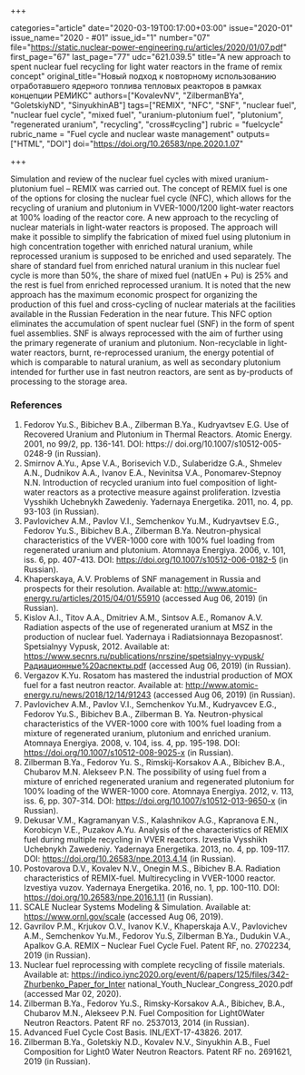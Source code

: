 +++

categories="article"
date="2020-03-19T00:17:00+03:00"
issue="2020-01"
issue_name="2020 - #01"
issue_id="1"
number="07"
file="https://static.nuclear-power-engineering.ru/articles/2020/01/07.pdf"
first_page="67"
last_page="77"
udc="621.039.5"
title="A new approach to spent nuclear fuel recycling for light water reactors in the frame of remix concept"
original_title="Новый подход к повторному использованию отработавшего ядерного топлива тепловых реакторов в рамках концепции РЕМИКС"
authors=["KovalevNV", "ZilbermanBYa", "GoletskiyND", "SinyukhinAB"]
tags=["REMIX", "NFC", "SNF", "nuclear fuel", "nuclear fuel cycle", "mixed fuel", "uranium-plutonium fuel", "plutonium", "regenerated uranium", "recycling", "cross#cycling"]
rubric = "fuelcycle"
rubric_name = "Fuel cycle and nuclear waste management"
outputs=["HTML", "DOI"]
doi="https://doi.org/10.26583/npe.2020.1.07"

+++

Simulation and review of the nuclear fuel cycles with mixed uranium-plutonium fuel – REMIX was carried out. The concept of REMIX fuel is one of the options for closing the nuclear fuel cycle (NFC), which allows for the recycling of uranium and plutonium in VVER-1000/1200 light-water reactors at 100% loading of the reactor core. A new approach to the recycling of nuclear materials in light-water reactors is proposed. The approach will make it possible to simplify the fabrication of mixed fuel using plutonium in high concentration together with enriched natural uranium, while reprocessed uranium is supposed to be enriched and used separately. The share of standard fuel from enriched natural uranium in this nuclear fuel cycle is more than 50%, the share of mixed fuel (natUEn + Pu) is 25% and the rest is fuel from enriched reprocessed uranium. It is noted that the new approach has the maximum economic prospect for organizing the production of this fuel and cross-cycling of nuclear materials at the facilities available in the Russian Federation in the near future. This NFC option eliminates the accumulation of spent nuclear fuel (SNF) in the form of spent fuel assemblies. SNF is always reprocessed with the aim of further using the primary regenerate of uranium and plutonium. Non-recyclable in light-water reactors, burnt, re-reprocessed uranium, the energy potential of which is comparable to natural uranium, as well as secondary plutonium intended for further use in fast neutron reactors, are sent as by-products of processing to the storage area. 

### References

1. Fedorov Yu.S., Bibichev B.A., Zilberman B.Ya., Kudryavtsev E.G. Use of Recovered Uranium and Plutonium in Thermal Reactors. Atomic Energy. 2001, no 99/2, pp. 136-141. DOI: https:// doi.org/10.1007/s10512-005-0248-9 (in Russian). 
2. Smirnov A.Yu., Apse V.A., Borisevich V.D., Sulaberidze G.A., Shmelev A.N., Dudnikov A.A., Ivanov E.A., Nevinitsa V.A., Ponomarev-Stepnoy N.N. Introduction of recycled uranium into fuel composition of light-water reactors as a protective measure against proliferation. Izvestia Vysshikh Uchebnykh Zawedeniy. Yadernaya Energetika. 2011, no. 4, pp. 93-103 (in Russian). 
3. Pavlovichev A.M., Pavlov V.I., Semchenkov Yu.M., Kudryavtsev E.G., Fedorov Yu.S., Bibichev B.A., Zilberman B.Ya. Neutron-physical characteristics of the VVER-1000 core with 100% fuel loading from regenerated uranium and plutonium. Atomnaya Energiya. 2006, v. 101, iss. 6, pp. 407-413.  DOI: https://doi.org/10.1007/s10512-006-0182-5 (in Russian). 
4. Khaperskaya, A.V. Problems of SNF management in Russia and prospects for their resolution. Available at: http://www.atomic-energy.ru/articles/2015/04/01/55910 (accessed Aug 06, 2019) (in Russian). 
5. Kislov A.I., Titov A.A., Dmitriev A.M., Sintsov A.E., Romanov A.V. Radiation aspects of the use of regenerated uranium at MSZ in the production of nuclear fuel. Yadernaya i Radiatsionnaya Bezopasnost’. Spetsialnyy Vypusk, 2012. Available at: https://www.secnrs.ru/publications/nrszine/spetsialnyy-vypusk/Радиационные%20аспекты.pdf (accessed Aug 06, 2019) (in Russian). 
6. Vergazov K.Yu. Rosatom has mastered the industrial production of MOX fuel for a fast neutron reactor. Available at: http://www.atomic-energy.ru/news/2018/12/14/91243 (accessed Aug 06, 2019) (in Russian). 
7. Pavlovichev A.M., Pavlov V.I., Semchenkov Yu.M., Kudryavcev E.G., Fedorov Yu.S., Bibichev B.A., Zilberman B. Ya. Neutron-physical characteristics of the VVER-1000 core with 100% fuel loading from a mixture of regenerated uranium, plutonium and enriched uranium. Atomnaya Energiya. 2008, v. 104, iss. 4, pp. 195-198. DOI: https://doi.org/10.1007/s10512-008-9025-x (in Russian). 
8. Zilberman B.Ya., Fedorov Yu. S., Rimskij-Korsakov A.A., Bibichev B.A., Chubarov M.N. Alekseev P.N. The possibility of using fuel from a mixture of enriched regenerated uranium and regenerated plutonium for 100% loading of the WWER-1000 core. Atomnaya Energiya. 2012, v. 113, iss. 6, pp. 307-314. DOI: https://doi.org/10.1007/s10512-013-9650-x (in Russian). 
9. Dekusar V.M., Kagramanyan V.S., Kalashnikov A.G., Kapranova E.N., Korobicyn V.E., Puzakov A.Yu. Analysis of the characteristics of REMIX fuel during multiple recycling in VVER reactors. Izvestia Vysshikh Uchebnykh Zawedeniy. Yadernaya Energetika. 2013, no. 4, pp. 109-117. DOI: https://doi.org/10.26583/npe.2013.4.14 (in Russian). 
10. Postovarova D.V., Kovalev N.V., Onegin M.S., Bibichev B.A. Radiation characteristics of REMIX-fuel. Multirecycling in VVER-1000 reactor. Izvestiya vuzov. Yadernaya Energetika. 2016, no. 1, pp. 100-110. DOI: https://doi.org/10.26583/npe.2016.1.11 (in Russian). 
11. SCALE Nuclear Systems Modeling & Simulation. Available at: https://www.ornl.gov/scale (accessed Aug 06, 2019). 
12. Gavrilov P.M., Krjukov O.V., Ivanov K.V., Khaperskaja A.V., Pavlovichev A.M., Semchenkov Yu.M., Fedorov Yu.S, Zilberman B.Ya., Dudukin V.A., Apalkov G.A. REMIX – Nuclear Fuel Cycle Fuel. Patent RF, no. 2702234, 2019 (in Russian). 
13. Nuclear fuel reprocessing with complete recycling of fissile materials. Available at: https://indico.iync2020.org/event/6/papers/125/files/342-Zhurbenko_Paper_for_Inter national_Youth_Nuclear_Congress_2020.pdf (accessed Mar 02, 2020). 
14. Zilberman B.Ya., Fedorov Yu.S., Rimsky-Korsakov A.A., Bibichev, B.A., Chubarov M.N., Alekseev P.N. Fuel Composition for Light0Water Neutron Reactors. Patent RF no. 2537013, 2014 (in Russian). 
15. Advanced Fuel Cycle Cost Basis. INL/EXT-17-43826. 2017. 
16. Zilberman B.Ya., Goletskiy N.D., Kovalev N.V., Sinyukhin A.B., Fuel Composition for Light0 Water Neutron Reactors. Patent RF no. 2691621, 2019 (in Russian). 